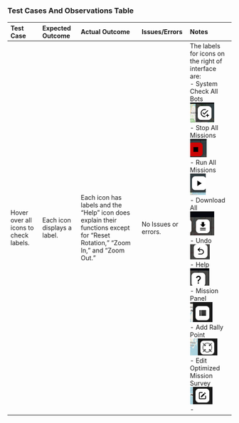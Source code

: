 ### Test Cases And Observations Table
| **Test Case** | **Expected Outcome** | **Actual Outcome** | **Issues/Errors** | **Notes** |
|:--------------|:---------------------|:-------------------|:------------------|:----------|
| Hover over all icons to check labels. | Each icon displays a label. | Each icon has labels and the “Help” icon does explain their functions except for “Reset Rotation,” “Zoom In,” and “Zoom Out.” | No Issues or errors. | The labels for icons on the right of interface are:<br>- System Check All Bots<br>![System Check](https://raw.githubusercontent.com/Kait211/Practice/main/System_Check_All_Bots.png)<br>- Stop All Missions<br>![Stop All Missions](https://raw.githubusercontent.com/Kait211/Practice/main/Stop%20All%20Missions.png)<br>- Run All Missions<br>![Run All Missions](https://raw.githubusercontent.com/Kait211/Practice/main/Run%20All%20Missions.png)<br>- Download All<br>![Download All](https://raw.githubusercontent.com/Kait211/Practice/main/Download%20All.png)<br>- Undo<br>![Undo](https://raw.githubusercontent.com/Kait211/Practice/main/Undo.png)<br>- Help<br>![Help](https://raw.githubusercontent.com/Kait211/Practice/main/Help.png)<br>- Mission Panel<br>![Mission Panel](https://raw.githubusercontent.com/Kait211/Practice/main/Mission%20Panel.png)<br>- Add Rally Point<br>![Add Rally Point](https://raw.githubusercontent.com/Kait211/Practice/main/Add%20Rally%20Point.png)<br>- Edit Optimized Mission Survey<br>![Edit Optimized Mission Survey](https://raw.githubusercontent.com/Kait211/Practice/main/Edit%20Optimized%20Mission%20Survey.png)<br>- |